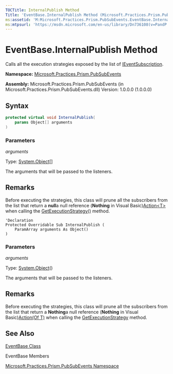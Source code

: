 ```yaml
---
TOCTitle: InternalPublish Method
Title: 'EventBase.InternalPublish Method (Microsoft.Practices.Prism.PubSubEvents)'
ms:assetid: 'M:Microsoft.Practices.Prism.PubSubEvents.EventBase.InternalPublish(System.Object[])'
ms:mtpsurl: 'https://msdn.microsoft.com/en-us/library/Dn736108(v=PandP.50)'
---
```



# EventBase.InternalPublish Method


Calls all the execution strategies exposed by the list of [IEventSubscription](https://msdn.microsoft.com/t:microsoft.practices.prism.pubsubevents.ieventsubscription).

**Namespace:** [Microsoft.Practices.Prism.PubSubEvents](https://msdn.microsoft.com/n:microsoft.practices.prism.pubsubevents)

**Assembly:** Microsoft.Practices.Prism.PubSubEvents (in Microsoft.Practices.Prism.PubSubEvents.dll) Version: 1.0.0.0 (1.0.0.0)

## Syntax

```C#
protected virtual void InternalPublish(
	params Object[] arguments
)
```

### Parameters

*arguments* 

Type: [System.Object](http://msdn.microsoft.com/en-us/library/e5kfa45b)&lsqb;&rsqb;

The arguments that will be passed to the listeners.

## Remarks

Before executing the strategies, this class will prune all the subscribers from the list that return a **null**a null reference (**Nothing** in Visual Basic)[Action&lt;T&gt;](http://msdn.microsoft.com/en-us/library/018hxwa8) when calling the [GetExecutionStrategy()](https://msdn.microsoft.com/m:microsoft.practices.prism.pubsubevents.ieventsubscription.getexecutionstrategy) method.

```VB
'Declaration
Protected Overridable Sub InternalPublish ( 
	ParamArray arguments As Object()
)
```

### Parameters

*arguments*

Type: [System.Object](http://msdn.microsoft.com/en-us/library/e5kfa45b)&lpar;&rpar;

The arguments that will be passed to the listeners.

## Remarks

Before executing the strategies, this class will prune all the subscribers from the list that return a **Nothing**a null reference (**Nothing** in Visual Basic)[Action(Of T)](http://msdn.microsoft.com/en-us/library/018hxwa8) when calling the [GetExecutionStrategy](https://msdn.microsoft.com/m:microsoft.practices.prism.pubsubevents.ieventsubscription.getexecutionstrategy) method.

## See Also

[EventBase Class](https://msdn.microsoft.com/t:microsoft.practices.prism.pubsubevents.eventbase)

EventBase Members

[Microsoft.Practices.Prism.PubSubEvents Namespace](https://msdn.microsoft.com/n:microsoft.practices.prism.pubsubevents)
